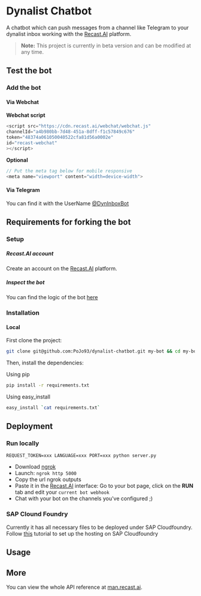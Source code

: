 # Dynalist Chatbot

A chatbot which can push messages from a channel like Telegram to your dynalist inbox working with the [Recast.AI](https://recast.ai) platform.

> **Note:** This project is currently in beta version and can be modified at any time.


## Test the bot
### Add the bot 
#### Via Webchat
**Webchat script**

```javascript
<script src="https://cdn.recast.ai/webchat/webchat.js"
channelId="a4b980bb-7d48-451a-8dff-f1c57849c676"
token="48374a061050040522cfa81d56a0002e"
id="recast-webchat"
></script>
```

**Optional**
```javascript
// Put the meta tag below for mobile responsive
<meta name="viewport" content="width=device-width">
```

#### Via Telegram
You can find it with the UserName [@DynInboxBot](https://t.me/dyninboxbot)



## Requirements for forking the bot
### Setup
##### Recast.AI account

Create an account on the [Recast.AI](https://recast.ai) platform.

##### Inspect the bot

You can find the logic of the bot [here](https://recast.ai/pojo93/dynalist-inbox/)


### Installation

#### Local

First clone the project:
```bash
git clone git@github.com:PoJo93/dynalist-chatbot.git my-bot && cd my-bot
```

Then, install the dependencies:

Using pip
```bash
pip install -r requirements.txt
```

Using easy\_install
```bash
easy_install `cat requirements.txt`
```

## Deployment


### Run locally

`REQUEST_TOKEN=xxx LANGUAGE=xxx PORT=xxx python server.py`


- Download [ngrok](https://ngrok.com/)
- Launch: `ngrok http 5000`
- Copy the url ngrok outputs
- Paste it in the [Recast.AI](https://recast.ai) interface: Go to your bot page, click on the **RUN** tab and edit your `current bot webhook`
- Chat with your bot on the channels you've configured ;)

### SAP Clound Foundry
Currently it has all necessary files to be deployed under SAP Cloudfoundry. Follow [this](https://blogs.sap.com/2017/12/04/deploying-flaskbottle-python-app-rest-api-on-sap-cloud-foundry/) tutorial to set up the hosting on SAP Cloudfoundry








## Usage


## More
You can view the whole API reference at [man.recast.ai](https://man.recast.ai).


